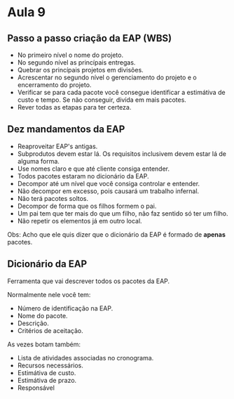 # Aula 9

## Passo a passo criação da EAP (WBS)

* No primeiro nível o nome do projeto.
* No segundo nível as princípais entregas.
* Quebrar os princípais projetos em divisões.
* Acrescentar no segundo nível o gerenciamento do projeto e o encerramento do projeto.
* Verificar se para cada pacote você consegue identificar a estimátiva de custo e tempo. Se não conseguir, divída em mais pacotes.
* Rever todas as etapas para ter certeza.

## Dez mandamentos da EAP

* Reaproveitar EAP's antigas.
* Subprodutos devem estar lá. Os requisitos inclusivem devem estar lá de alguma forma.
* Use nomes claro e que até cliente consiga entender.
* Todos pacotes estaram no dicionário da EAP.
* Decompor até um nível que você consiga controlar e entender.
* Não decompor em excesso, pois causará um trabalho infernal.
* Não terá pacotes soltos.
* Decompor de forma que os filhos formem o pai.
* Um pai tem que ter mais do que um filho, não faz sentido só ter um filho.
* Não repetir os elementos já em outro local.

Obs: Acho que ele quis dizer que o dicionário da EAP é formado de **apenas** pacotes.

## Dicionário da EAP
Ferramenta que vai descrever todos os pacotes da EAP.

Normalmente nele você tem:  
* Número de identificação na EAP.
* Nome do pacote.
* Descrição.
* Critérios de aceitação.

As vezes botam também:  
* Lista de atividades associadas no cronograma.
* Recursos necessários.
* Estimátiva de custo.
* Estimátiva de prazo.
* Responsável

